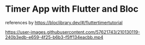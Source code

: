 # Timer App with Flutter and Bloc

references by https://bloclibrary.dev/#/fluttertimertutorial


https://user-images.githubusercontent.com/57621743/210130119-240b3edb-e659-4f25-b6b3-f5ff134eacbb.mp4

